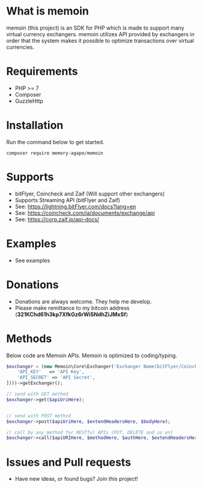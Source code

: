 # What is memoin
memoin (this project) is an SDK for PHP which is made to support many virtual
currency exchangers. memoin utilizes API provided by exchangers in order that
the system makes it possible to optimize transactions over virtual currencies.

# Requirements

- PHP >= 7
- Composer
- GuzzleHttp

# Installation

Run the command below to get started.

```
composer require memory-agape/memoin
```

# Supports

- bitFlyer, Coincheck and Zaif (Will support other exchangers)
- Supports Streaming API (bitFlyer and Zaif)
- See: https://lightning.bitFlyer.com/docs?lang=en
- See: https://coincheck.com/ja/documents/exchange/api
- See: https://corp.zaif.jp/api-docs/

# Examples

- See examples

# Donations

- Donations are always welcome. They help me develop.
- Please make remittance to my bitcoin address (**321KChd61h3kp7XfkGz6rWiSNdhZiJMxSf**)

# Methods
Below code are Memoin APIs. Memoin is optimized to coding/typing.

```php
$exchanger = (new Memoin\Core\Exchanger('Exchanger Name(bitFlyer/Coincheck/Zaif)', new Memoin\Credentials\Credential([
    'API_KEY'   => 'API Key',
    'API_SECRET' => 'API Secret',
])))->getExchanger();

// send with GET method
$exchanger->get($apiUriHere);


// send with POST method
$exchanger->post($apiUriHere, $extendHeadersHere, $bodyHere);

// call by any method for RESTful APIs (PUT, DELETE and so on)
$exchanger->call($apiURIHere, $methodHere, $authHere, $extendHeadersHere, $bodyHere);

```


# Issues and Pull requests

- Have new ideas, or found bugs? Join this project!
